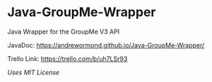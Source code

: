 # Java-GroupMe-Wrapper
Java Wrapper for the GroupMe V3 API

JavaDoc: https://andrewormond.github.io/Java-GroupMe-Wrapper/

Trello Link: https://trello.com/b/uh7LSr93

*Uses MIT License*
